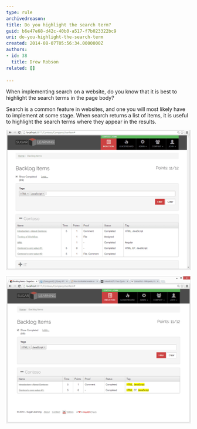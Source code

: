 ```yaml
---
type: rule
archivedreason: 
title: Do you highlight the search term?
guid: b6e47e68-d42c-40b0-a517-f7b023322bc9
uri: do-you-highlight-the-search-term
created: 2014-08-07T05:56:34.0000000Z
authors:
- id: 38
  title: Drew Robson
related: []

---
```


When implementing search on a website, do you know that it is best to highlight the search terms in the page body?

<!--endintro-->

Search is a common feature in websites, and one you will most likely have to implement at some stage. When search returns a list of items, it is useful to highlight the search terms where they appear in the results.




![Search for items with these tags](2014-08-07_15-48-11-before-compressor.png)




![Search results have their relevant tags highlighted](2014-08-07_15-47-15-after-compressor.png)
